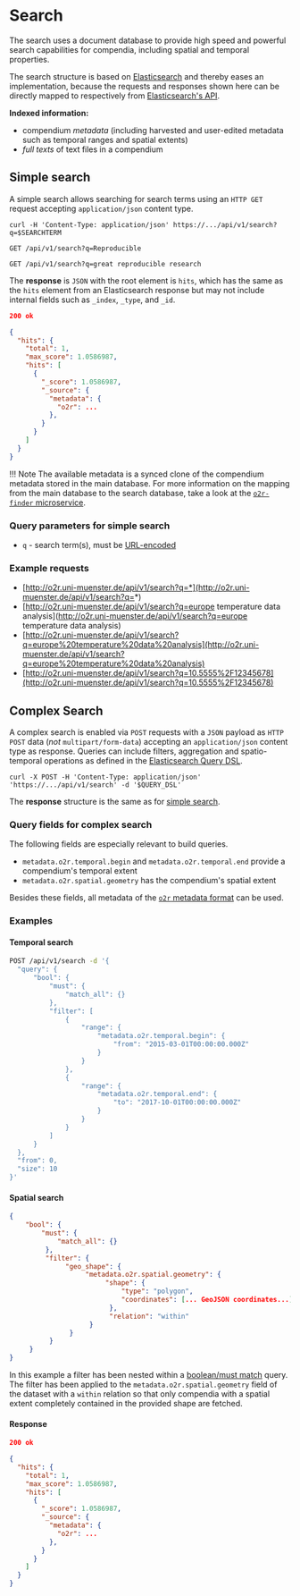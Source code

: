 # Search

The search uses a document database to provide high speed and powerful search capabilities for compendia, including spatial and temporal properties.

The search structure is based on [Elasticsearch](https://www.elastic.co/) and thereby eases an implementation, because the requests and responses shown here can be directly mapped to respectively from [Elasticsearch's API](https://www.elastic.co/guide/en/elasticsearch/reference/current/search.html).

**Indexed information:**

- compendium _metadata_ (including harvested and user-edited metadata such as temporal ranges and spatial extents)
- _full texts_ of text files in a compendium

## Simple search

A simple search allows searching for search terms using an `HTTP GET` request accepting `application/json` content type.

`curl -H 'Content-Type: application/json' https://.../api/v1/search?q=$SEARCHTERM`

`GET /api/v1/search?q=Reproducible`

`GET /api/v1/search?q=great reproducible research`

The **response** is `JSON` with the root element is `hits`, which has the same as the `hits` element from an Elasticsearch response but may not include internal fields such as `_index`, `_type`, and `_id`.

```json
200 ok

{
  "hits": {
    "total": 1,
    "max_score": 1.0586987,
    "hits": [
      {
        "_score": 1.0586987,
        "_source": {
          "metadata": {
            "o2r": ...
          },
        }
      }
    ]
  }
}
```

!!! Note
    The available metadata is a synced clone of the compendium metadata stored in the main database.
    For more information on the mapping from the main database to the search database, take a look at the [`o2r-finder` microservice](https://github.com/o2r-project/o2r-finder).

### Query parameters for simple search

- `q` - search term(s), must be [URL-encoded](https://en.wikipedia.org/wiki/Percent-encoding)

### Example requests

- [http://o2r.uni-muenster.de/api/v1/search?q=*](http://o2r.uni-muenster.de/api/v1/search?q=*)
- [http://o2r.uni-muenster.de/api/v1/search?q=europe temperature data analysis](http://o2r.uni-muenster.de/api/v1/search?q=europe temperature data analysis)
- [http://o2r.uni-muenster.de/api/v1/search?q=europe%20temperature%20data%20analysis](http://o2r.uni-muenster.de/api/v1/search?q=europe%20temperature%20data%20analysis)
- [http://o2r.uni-muenster.de/api/v1/search?q=10.5555%2F12345678](http://o2r.uni-muenster.de/api/v1/search?q=10.5555%2F12345678)

## Complex Search

A complex search is enabled via `POST` requests with a `JSON` payload as `HTTP POST` data (_not_ `multipart/form-data`) accepting an `application/json` content type as response.
Queries can include filters, aggregation and spatio-temporal operations as defined in the [Elasticsearch Query DSL](https://www.elastic.co/guide/en/elasticsearch/reference/current/query-dsl.html).

`curl -X POST -H 'Content-Type: application/json' 'https://.../api/v1/search' -d '$QUERY_DSL'`

The **response** structure is the same as for [simple search](#simple-search).

### Query fields  for complex search

The following fields are especially relevant to build queries.

- `metadata.o2r.temporal.begin` and `metadata.o2r.temporal.end` provide a compendium's temporal extent
- `metadata.o2r.spatial.geometry` has the compendium's spatial extent

Besides these fields, all metadata of the [`o2r` metadata format](compendium/metadata.md#metadata-formats) can be used.

### Examples

#### Temporal search

```bash
POST /api/v1/search -d '{
  "query": {
      "bool": {
          "must": {
              "match_all": {}
          },
          "filter": [
              {
                  "range": {
                      "metadata.o2r.temporal.begin": {
                          "from": "2015-03-01T00:00:00.000Z"
                      }
                  }
              },
              {
                  "range": {
                      "metadata.o2r.temporal.end": {
                          "to": "2017-10-01T00:00:00.000Z"
                      }
                  }
              }
          ]
      }
  },
  "from": 0,
  "size": 10
}'
```

#### Spatial search

```json
{
    "bool": {
        "must": {
            "match_all": {}
         },
         "filter": {
              "geo_shape": {
                   "metadata.o2r.spatial.geometry": {
                        "shape": {
                            "type": "polygon",
                            "coordinates": [... GeoJSON coordinates...]
                         },
                         "relation": "within"
                    }
               }
          }
     }
}
```

In this example a filter has been nested within a [boolean/must match](https://www.elastic.co/guide/en/elasticsearch/reference/current/query-dsl-bool-query.html) query.
The filter has been applied to the `metadata.o2r.spatial.geometry` field of the dataset with a `within` relation so that only compendia with a spatial extent completely contained in the provided shape are fetched.

#### Response

```json
200 ok

{
  "hits": {
    "total": 1,
    "max_score": 1.0586987,
    "hits": [
      {
        "_score": 1.0586987,
        "_source": {
          "metadata": {
            "o2r": ...
          },
        }
      }
    ]
  }
}
```

